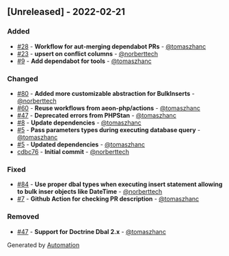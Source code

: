 ## [Unreleased] - 2022-02-21

### Added
- [#28](https://github.com/flow-php/doctrine-dbal-bulk/pull/28) - **Workflow for aut-merging dependabot PRs** - [@tomaszhanc](https://github.com/tomaszhanc)
- [#23](https://github.com/flow-php/doctrine-dbal-bulk/pull/23) - **upsert on conflict columns** - [@norberttech](https://github.com/norberttech)
- [#9](https://github.com/flow-php/doctrine-dbal-bulk/pull/9) - **Add dependabot for tools** - [@tomaszhanc](https://github.com/tomaszhanc)

### Changed
- [#80](https://github.com/flow-php/doctrine-dbal-bulk/pull/80) - **Added more customizable abstraction for BulkInserts** - [@norberttech](https://github.com/norberttech)
- [#60](https://github.com/flow-php/doctrine-dbal-bulk/pull/60) - **Reuse workflows from aeon-php/actions** - [@tomaszhanc](https://github.com/tomaszhanc)
- [#47](https://github.com/flow-php/doctrine-dbal-bulk/pull/47) - **Deprecated errors from PHPStan** - [@tomaszhanc](https://github.com/tomaszhanc)
- [#8](https://github.com/flow-php/doctrine-dbal-bulk/pull/8) - **Update dependencies** - [@tomaszhanc](https://github.com/tomaszhanc)
- [#5](https://github.com/flow-php/doctrine-dbal-bulk/pull/5) - **Pass parameters types during executing database query** - [@tomaszhanc](https://github.com/tomaszhanc)
- [#5](https://github.com/flow-php/doctrine-dbal-bulk/pull/5) - **Updated dependencies** - [@tomaszhanc](https://github.com/tomaszhanc)
- [cdbc76](https://github.com/flow-php/doctrine-dbal-bulk/commit/cdbc76af8c863f40d6181aa81a60e4f1d33d6519) - **Initial commit** - [@norberttech](https://github.com/norberttech)

### Fixed
- [#84](https://github.com/flow-php/doctrine-dbal-bulk/pull/84) - **Use proper dbal types when executing insert statement allowing to bulk inser objects like DateTime** - [@norberttech](https://github.com/norberttech)
- [#7](https://github.com/flow-php/doctrine-dbal-bulk/pull/7) - **Github Action for checking PR description** - [@tomaszhanc](https://github.com/tomaszhanc)

### Removed
- [#47](https://github.com/flow-php/doctrine-dbal-bulk/pull/47) - **Support for Doctrine Dbal 2.x** - [@tomaszhanc](https://github.com/tomaszhanc)

Generated by [Automation](https://github.com/aeon-php/automation)